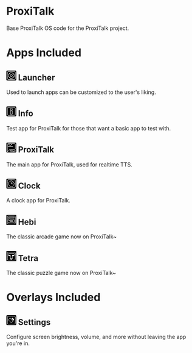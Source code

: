 # ProxiTalk
Base ProxiTalk OS code for the ProxiTalk project.

# Apps Included

## ![Launcher Icon](assets/icons/settings.png) Launcher
Used to launch apps can be customized to the user's liking.

## ![Info Icon](apps/info/icon.png) Info
Test app for ProxiTalk for those that want a basic app to test with.

## ![ProxiTalk Icon](apps/proxi/icon.png) ProxiTalk
The main app for ProxiTalk, used for realtime TTS.

## ![Clock Icon](apps/clock/icon.png) Clock
A clock app for ProxiTalk.

## ![Hebi Icon](apps/hebi/icon.png) Hebi
The classic arcade game now on ProxiTalk~

## ![Tetra Icon](apps/tetra/icon.png) Tetra
The classic puzzle game now on ProxiTalk~

# Overlays Included

## ![Overlay Settings Icon](apps/overlay_settings/icon.png) Settings
Configure screen brightness, volume, and more without leaving the app you're in.
